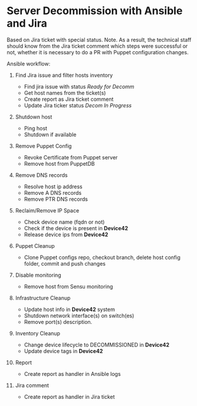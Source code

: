 # Server Decommission with Ansible and Jira

Based on Jira ticket with special status.
Note. As a result, the technical staff should know from the Jira ticket comment which steps were successful or not, whether it is necessary to do a PR with Puppet configuration changes.

Ansible workflow:

1. Find Jira issue and filter hosts inventory
    * Find jira issue with status *Ready for Decomm*
    * Get host names from the ticket(s)
    * Create report as Jira ticket comment
    * Update Jira ticker status *Decom In Progress*

2. Shutdown host
    * Ping host
    * Shutdown if available

3. Remove Puppet Config
    * Revoke Certificate from Puppet server
    * Remove host from PuppetDB

4. Remove DNS records
    * Resolve host ip address
    * Remove A DNS records
    * Remove PTR DNS records

5. Reclaim/Remove IP Space
    * Check device name (fqdn or not)
    * Check if the device is present in **Device42**
    * Release device ips from **Device42**

6. Puppet Cleanup
    * Clone Puppet configs repo, checkout branch, delete host config folder, commit and push changes

7. Disable monitoring
    * Remove host from Sensu monitoring

8. Infrastructure Cleanup
    * Update host info in **Device42** system
    * Shutdown network interface(s) on switch(es)
    * Remove port(s) description.

9. Inventory Cleanup
    * Change device lifecycle to DECOMMISSIONED in **Device42**
    * Update device tags in **Device42**

10. Report
    * Create report as handler in Ansible logs

11. Jira comment
    * Create report as handler in Jira ticket
